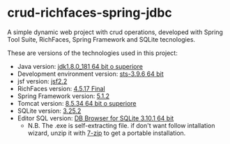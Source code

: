 # crud-richfaces-spring-jdbc
A simple dynamic web project with crud operations, developed with Spring Tool Suite, RichFaces, Spring Framework and SQLite tecnologies.

These are versions of the technologies used in this project:

* Java version: [jdk1.8.0_181 64 bit o superiore](https://www.oracle.com/technetwork/java/javase/downloads/jdk8-downloads-2133151.html)
* Development environment version: [sts-3.9.6 64 bit](https://spring.io/tools3/sts/all)
* jsf version: [jsf2.2](https://javaserverfaces.github.io/2.2/download.html)
* RichFaces version: [4.5.17 Final](http://richfaces.jboss.org/download/stable.html)
* Spring Framework version: [5.1.2](https://repo.spring.io/release/org/springframework/spring/5.1.2.RELEASE/)
* Tomcat version: [8.5.34 64 bit o superiore](https://tomcat.apache.org/download-80.cgi)
* SQLite version: [3.25.2](http://central.maven.org/maven2/org/xerial/sqlite-jdbc/3.25.2/sqlite-jdbc-3.25.2.jar)
* Editor SQL version: [DB Browser for SQLite 3.10.1 64 bit](https://download.sqlitebrowser.org/DB.Browser.for.SQLite-3.10.1-win64.exe)
  * N.B. The .exe is self-extracting file. if don't want follow intallation wizard, unzip it with  [7-zip](https://www.7-zip.org/download.html) to get a portable installation.
  
 
